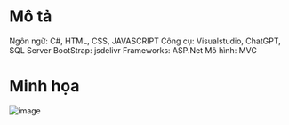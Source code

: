 # Mô tả 
  Ngôn ngữ: C#, HTML, CSS, JAVASCRIPT
  Công cụ: Visualstudio, ChatGPT, SQL Server
  BootStrap: jsdelivr
  Frameworks: ASP.Net
  Mô hình: MVC
# Minh họa
![image](https://github.com/user-attachments/assets/0f5f4a00-1b78-48f7-9bdc-958030498313)
